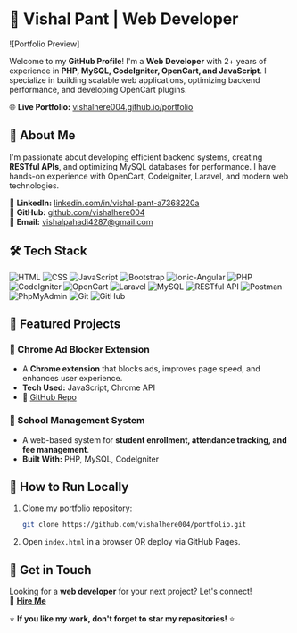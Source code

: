 # 🚀 Vishal Pant | Web Developer

![Portfolio Preview]

Welcome to my **GitHub Profile**! I'm a **Web Developer** with 2+ years of experience in **PHP, MySQL, CodeIgniter, OpenCart, and JavaScript**. I specialize in building scalable web applications, optimizing backend performance, and developing OpenCart plugins.

🌐 **Live Portfolio:** [vishalhere004.github.io/portfolio](https://vishalhere004.github.io/portfolio/)

## 📌 About Me

I'm passionate about developing efficient backend systems, creating **RESTful APIs**, and optimizing MySQL databases for performance. I have hands-on experience with OpenCart, CodeIgniter, Laravel, and modern web technologies.

🔗 **LinkedIn:** [linkedin.com/in/vishal-pant-a7368220a](https://linkedin.com/in/vishal-pant-a7368220a)\
🔗 **GitHub:** [github.com/vishalhere004](https://github.com/vishalhere004)\
📧 **Email:** [vishalpahadi4287@gmail.com](mailto:vishalpahadi4287@gmail.com)

## 🛠 Tech Stack

![HTML](https://img.shields.io/badge/HTML-blue?style=for-the-badge) ![CSS](https://img.shields.io/badge/CSS-blue?style=for-the-badge) ![JavaScript](https://img.shields.io/badge/JavaScript-yellow?style=for-the-badge) ![Bootstrap](https://img.shields.io/badge/Bootstrap-purple?style=for-the-badge) ![Ionic-Angular](https://img.shields.io/badge/Ionic--Angular-red?style=for-the-badge) ![PHP](https://img.shields.io/badge/PHP-blue?style=for-the-badge) ![CodeIgniter](https://img.shields.io/badge/CodeIgniter-orange?style=for-the-badge) ![OpenCart](https://img.shields.io/badge/OpenCart-lightblue?style=for-the-badge) ![Laravel](https://img.shields.io/badge/Laravel-red?style=for-the-badge) ![MySQL](https://img.shields.io/badge/MySQL-orange?style=for-the-badge) ![RESTful API](https://img.shields.io/badge/RESTful%20API-green?style=for-the-badge) ![Postman](https://img.shields.io/badge/Postman-orange?style=for-the-badge) ![PhpMyAdmin](https://img.shields.io/badge/PhpMyAdmin-blue?style=for-the-badge) ![Git](https://img.shields.io/badge/Git-black?style=for-the-badge) ![GitHub](https://img.shields.io/badge/GitHub-black?style=for-the-badge)  

## 📂 Featured Projects

### 🚀 Chrome Ad Blocker Extension

- A **Chrome extension** that blocks ads, improves page speed, and enhances user experience.
- **Tech Used:** JavaScript, Chrome API
- 🔗 [GitHub Repo](https://github.com/vishalhere004/add-blocker.git)

### 📘 School Management System

- A web-based system for **student enrollment, attendance tracking, and fee management**.
- **Built With:** PHP, MySQL, CodeIgniter

## 🚀 How to Run Locally

1. Clone my portfolio repository:
   ```sh
   git clone https://github.com/vishalhere004/portfolio.git
   ```
2. Open `index.html` in a browser OR deploy via GitHub Pages.

## 📩 Get in Touch

Looking for a **web developer** for your next project? Let's connect!\
💬 **[Hire Me](mailto:vishalpahadi4287@gmail.com)**

⭐ **If you like my work, don't forget to star my repositories!** ⭐

